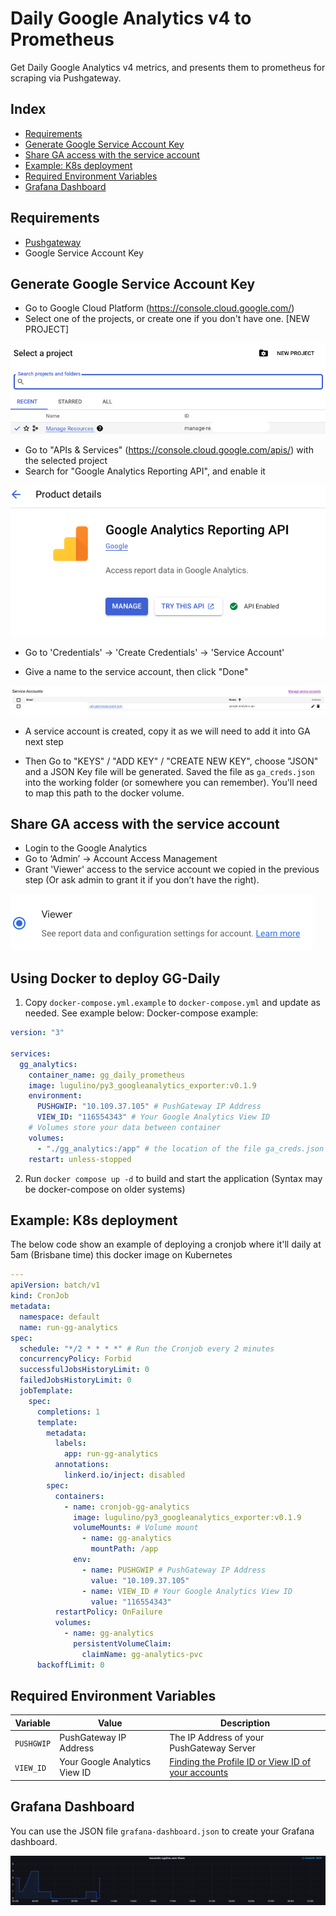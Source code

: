 # Daily Google Analytics v4 to Prometheus

Get Daily Google Analytics v4 metrics, and presents them to prometheus for scraping via Pushgateway.

## Index

- [Requirements](#requirements)
- [Generate Google Service Account Key](#generate-google-service-account-key)
- [Share GA access with the service account](#share-ga-access-with-the-service-account)
- [Example: K8s deployment](#example-k8s-deployment)
- [Required Environment Variables](#required-environment-variables)
- [Grafana Dashboard](#grafana-dashboard)

## Requirements

- <a href=https://github.com/prometheus/pushgateway>Pushgateway</a>
- Google Service Account Key

## Generate Google Service Account Key

- Go to Google Cloud Platform (https://console.cloud.google.com/)
- Select one of the projects, or create one if you don't have one. [NEW PROJECT]

![gg-projects](imgs/gg-projects.png)

- Go to "APIs & Services" (https://console.cloud.google.com/apis/) with the selected project
- Search for "Google Analytics Reporting API", and enable it

![enable-api](imgs/enable-api.png)

- Go to 'Credentials' -> 'Create Credentials' -> 'Service Account'

- Give a name to the service account, then click "Done"

![gg-credentials](imgs/gg-credentials.png)

- A service account is created, copy it as we will need to add it into GA next step

- Then Go to "KEYS" / "ADD KEY" / "CREATE NEW KEY", choose "JSON" and a JSON Key file will be generated. Saved the file as `ga_creds.json` into the working folder (or somewhere you can remember). You'll need to map this path to the docker volume.

## Share GA access with the service account

- Login to the Google Analytics
- Go to ‘Admin’ -> Account Access Management
- Grant 'Viewer' access to the service account we copied in the previous step (Or ask admin to grant it if you don’t have the right).

![analytics-viewer](imgs/analytics-viewer.png)

## Using Docker to deploy GG-Daily

1. Copy `docker-compose.yml.example` to `docker-compose.yml` and update as needed. See example below: Docker-compose example:

```yaml
version: "3"

services:
  gg_analytics:
    container_name: gg_daily_prometheus
    image: lugulino/py3_googleanalytics_exporter:v0.1.9
    environment:
      PUSHGWIP: "10.109.37.105" # PushGateway IP Address
      VIEW_ID: "116554343" # Your Google Analytics View ID
    # Volumes store your data between container
    volumes:
      - "./gg_analytics:/app" # the location of the file ga_creds.json created above
    restart: unless-stopped
```

2. Run `docker compose up -d` to build and start the application (Syntax may be docker-compose on older systems)

## Example: K8s deployment

The below code show an example of deploying a cronjob where it'll daily at 5am (Brisbane time) this docker image on Kubernetes

```yaml
---
apiVersion: batch/v1
kind: CronJob
metadata:
  namespace: default
  name: run-gg-analytics
spec:
  schedule: "*/2 * * * *" # Run the Cronjob every 2 minutes
  concurrencyPolicy: Forbid
  successfulJobsHistoryLimit: 0
  failedJobsHistoryLimit: 0
  jobTemplate:
    spec:
      completions: 1
      template:
        metadata:
          labels:
            app: run-gg-analytics
          annotations:
            linkerd.io/inject: disabled
        spec:
          containers:
            - name: cronjob-gg-analytics
              image: lugulino/py3_googleanalytics_exporter:v0.1.9
              volumeMounts: # Volume mount
                - name: gg-analytics
                  mountPath: /app
              env:
                - name: PUSHGWIP # PushGateway IP Address
                  value: "10.109.37.105"
                - name: VIEW_ID # Your Google Analytics View ID
                  value: "116554343"
          restartPolicy: OnFailure
          volumes:
            - name: gg-analytics
              persistentVolumeClaim:
                claimName: gg-analytics-pvc
      backoffLimit: 0
```

## Required Environment Variables

| Variable   | Value                         | Description                                                                                                                                                                 |
| ---------- | ----------------------------- | --------------------------------------------------------------------------------------------------------------------------------------------------------------------------- |
| `PUSHGWIP` | PushGateway IP Address        | The IP Address of your PushGateway Server                                                                                                                                   |
| `VIEW_ID`  | Your Google Analytics View ID | <a href=https://docs.acquia.com/customer-data-platform/connectors/web-analytics-provider/google-analytics-profileid/>Finding the Profile ID or View ID of your accounts</a> |

## Grafana Dashboard

You can use the JSON file `grafana-dashboard.json` to create your Grafana dashboard.

![grafana-dashboard](imgs/grafana-dashboard.png)
